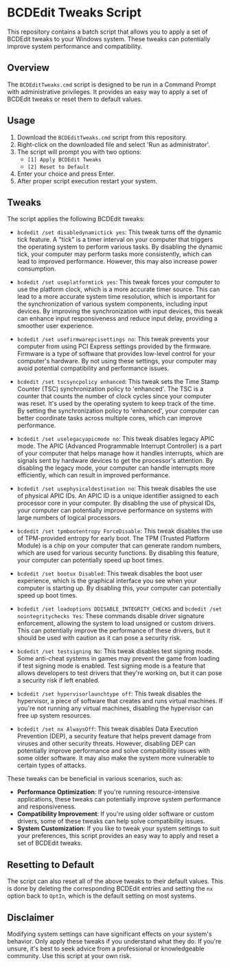 # BCDEdit Tweaks Script

This repository contains a batch script that allows you to apply a set of BCDEdit tweaks to your Windows system. These tweaks can potentially improve system performance and compatibility.

## Overview

The `BCDEditTweaks.cmd` script is designed to be run in a Command Prompt with administrative privileges. It provides an easy way to apply a set of BCDEdit tweaks or reset them to default values.

## Usage

1. Download the `BCDEditTweaks.cmd` script from this repository.
2. Right-click on the downloaded file and select 'Run as administrator'.
3. The script will prompt you with two options:
    - `[1] Apply BCDEdit Tweaks`
    - `[2] Reset to Default`
4. Enter your choice and press Enter.
5. After proper script execution restart your system.

## Tweaks

The script applies the following BCDEdit tweaks:

- `bcdedit /set disabledynamictick yes`: This tweak turns off the dynamic tick feature. A "tick" is a timer interval on your computer that triggers the operating system to perform various tasks. By disabling the dynamic tick, your computer may perform tasks more consistently, which can lead to improved performance. However, this may also increase power consumption.

- `bcdedit /set useplatformtick yes`: This tweak forces your computer to use the platform clock, which is a more accurate timer source. This can lead to a more accurate system time resolution, which is important for the synchronization of various system components, including input devices. By improving the synchronization with input devices, this tweak can enhance input responsiveness and reduce input delay, providing a smoother user experience.

- `bcdedit /set usefirmwarepcisettings no`: This tweak prevents your computer from using PCI Express settings provided by the firmware. Firmware is a type of software that provides low-level control for your computer's hardware. By not using these settings, your computer may avoid potential compatibility and performance issues.

- `bcdedit /set tscsyncpolicy enhanced`: This tweak sets the Time Stamp Counter (TSC) synchronization policy to 'enhanced'. The TSC is a counter that counts the number of clock cycles since your computer was reset. It's used by the operating system to keep track of the time. By setting the synchronization policy to 'enhanced', your computer can better coordinate tasks across multiple cores, which can improve performance.

- `bcdedit /set uselegacyapicmode no`: This tweak disables legacy APIC mode. The APIC (Advanced Programmable Interrupt Controller) is a part of your computer that helps manage how it handles interrupts, which are signals sent by hardware devices to get the processor's attention. By disabling the legacy mode, your computer can handle interrupts more efficiently, which can result in improved performance.

- `bcdedit /set usephysicaldestination no`: This tweak disables the use of physical APIC IDs. An APIC ID is a unique identifier assigned to each processor core in your computer. By disabling the use of physical IDs, your computer can potentially improve performance on systems with large numbers of logical processors.

- `bcdedit /set tpmbootentropy ForceDisable`: This tweak disables the use of TPM-provided entropy for early boot. The TPM (Trusted Platform Module) is a chip on your computer that can generate random numbers, which are used for various security functions. By disabling this feature, your computer can potentially speed up boot times.

- `bcdedit /set bootux Disabled`: This tweak disables the boot user experience, which is the graphical interface you see when your computer is starting up. By disabling this, your computer can potentially speed up boot times.

- `bcdedit /set loadoptions DDISABLE_INTEGRITY_CHECKS` and `bcdedit /set nointegritychecks Yes`: These commands disable driver signature enforcement, allowing the system to load unsigned or custom drivers. This can potentially improve the performance of these drivers, but it should be used with caution as it can pose a security risk.

- `bcdedit /set testsigning No`: This tweak disables test signing mode. Some anti-cheat systems in games may prevent the game from loading if test signing mode is enabled. Test signing mode is a feature that allows developers to test drivers that they're working on, but it can pose a security risk if left enabled.

- `bcdedit /set hypervisorlaunchtype off`: This tweak disables the hypervisor, a piece of software that creates and runs virtual machines. If you're not running any virtual machines, disabling the hypervisor can free up system resources.

- `bcdedit /set nx AlwaysOff`: This tweak disables Data Execution Prevention (DEP), a security feature that helps prevent damage from viruses and other security threats. However, disabling DEP can potentially improve performance and solve compatibility issues with some older software. It may also make the system more vulnerable to certain types of attacks.

These tweaks can be beneficial in various scenarios, such as:

- **Performance Optimization**: If you're running resource-intensive applications, these tweaks can potentially improve system performance and responsiveness.
- **Compatibility Improvement**: If you're using older software or custom drivers, some of these tweaks can help solve compatibility issues.
- **System Customization**: If you like to tweak your system settings to suit your preferences, this script provides an easy way to apply and reset a set of BCDEdit tweaks.

## Resetting to Default

The script can also reset all of the above tweaks to their default values. This is done by deleting the corresponding BCDEdit entries and setting the `nx` option back to `OptIn`, which is the default setting on most systems.

## Disclaimer

Modifying system settings can have significant effects on your system's behavior. Only apply these tweaks if you understand what they do. If you're unsure, it's best to seek advice from a professional or knowledgeable community. Use this script at your own risk.
